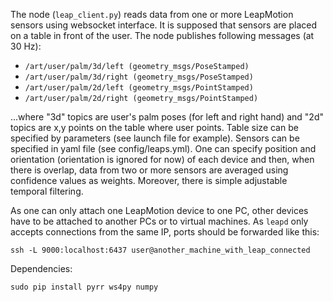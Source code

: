 The node (```leap_client.py```) reads data from one or more LeapMotion sensors using websocket interface. It is supposed that sensors are placed on a table in front of the user. The node publishes following messages (at 30 Hz):

- ```/art/user/palm/3d/left (geometry_msgs/PoseStamped)```
- ```/art/user/palm/3d/right (geometry_msgs/PoseStamped)```
- ```/art/user/palm/2d/left (geometry_msgs/PointStamped)```
- ```/art/user/palm/2d/right (geometry_msgs/PointStamped)```

...where "3d" topics are user's palm poses (for left and right hand) and "2d" topics are x,y points on the table where user points. Table size can be specified by parameters (see launch file for example). Sensors can be specified in yaml file (see config/leaps.yml). One can specify position and orientation (orientation is ignored for now) of each device  and then, when there is overlap, data from two or more sensors are averaged using confidence values as weights. Moreover, there is simple adjustable temporal filtering.

As one can only attach one LeapMotion device to one PC, other devices have to be attached to another PCs or to virtual machines. As ```leapd``` only accepts connections from the same IP, ports should be forwarded like this:

```ssh -L 9000:localhost:6437 user@another_machine_with_leap_connected```

Dependencies:

```
sudo pip install pyrr ws4py numpy
```
